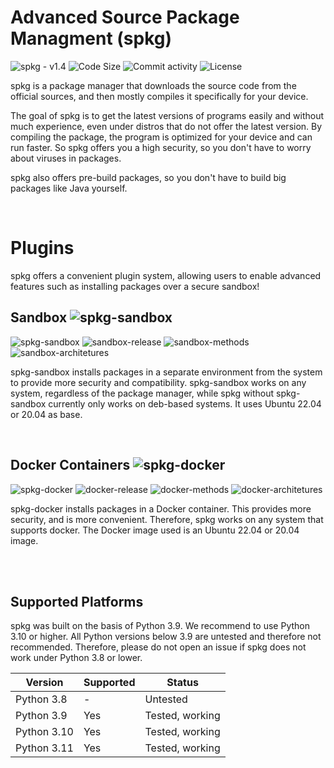 # **Advanced Source Package Managment (spkg)**
![spkg - v1.4](https://img.shields.io/badge/spkg-1.4_pre--release-success) 
![Code Size](https://img.shields.io/github/languages/code-size/Juliandev02/spkg)
![Commit activity](https://img.shields.io/github/commit-activity/w/Juliandev02/spkg)
![License](https://img.shields.io/github/license/Juliandev02/spkg)

spkg is a package manager that downloads the source code from the official sources, and then mostly compiles it specifically for your device. 

The goal of spkg is to get the latest versions of programs easily and 
without much experience, even under distros that do not offer the latest version.
By compiling the package, the program is optimized for your device and can run faster.
So spkg offers you a high security, so you don't have to worry about viruses in packages.

spkg also offers pre-build packages, so you don't have to build big packages like Java yourself. 

<br>

# **Plugins**
spkg offers a convenient plugin system, allowing users to enable advanced features such as installing packages over a secure sandbox! 

## **Sandbox  ![spkg-sandbox](https://img.shields.io/badge/spkg--sandbox-important)**

![spkg-sandbox](https://img.shields.io/badge/spkg--sandbox-1.0.0-informational)
![sandbox-release](https://img.shields.io/badge/Release-stable-success)
![sandbox-methods](https://img.shields.io/badge/Methods-bwrap%2C%20chroot-important)
![sandbox-architetures](https://img.shields.io/badge/Architectures-x86__64%2C%20x86%2C%20aarch64-success)

spkg-sandbox installs packages in a separate environment from the system to provide more security and compatibility. spkg-sandbox works on any system, regardless of the package manager, while spkg without spkg-sandbox currently only works on deb-based systems. It uses Ubuntu 22.04 or 20.04 as base. 

<br>

## **Docker Containers  ![spkg-docker](https://img.shields.io/badge/spkg--docker-important)**

![spkg-docker](https://img.shields.io/badge/spkg--docker-0.1.0-informational)
![docker-release](https://img.shields.io/badge/Release-Not%20released-critical)
![docker-methods](https://img.shields.io/badge/Methods-docker%2C%20podman%20(%3F)-important)
![docker-architetures](https://img.shields.io/badge/Architectures-depending%20on%20docker%20image-success)

spkg-docker installs packages in a Docker container. This provides more security, and is more convenient. Therefore, spkg works on any system that supports docker. The Docker image used is an Ubuntu 22.04 or 20.04 image.

<br><br>

## **Supported Platforms**
spkg was built on the basis of Python 3.9. We recommend to use Python 3.10 or higher. All Python versions below 3.9 are untested and therefore not recommended. Therefore, please do not open an issue if spkg does not work under Python 3.8 or lower. 

| Version       | Supported | Status            |
| --            | --        | --                | 
| Python 3.8    | -         | Untested          |
| Python 3.9    | Yes       | Tested, working   |
| Python 3.10   | Yes       | Tested, working   |
| Python 3.11   | Yes       | Tested, working   |